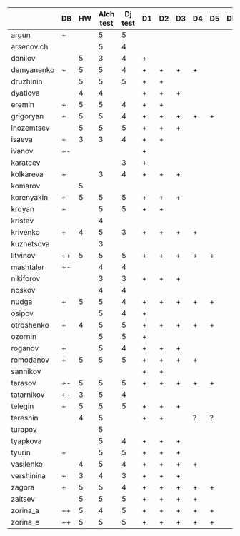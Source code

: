 |            | DB | HW | Alch test | Dj test | D1 | D2 | D3 | D4 | D5 | DF |
|------------|----|----|-----------|---------|----|----|----|----|----|----|
| argun      | +  |    | 5         |  5      |    |    |    |    |    |    |
| arsenovich |    |    | 5         |  4      |    |    |    |    |    |    |
| danilov    |    | 5  | 3         |  4      | +  |    |    |    |    |    |
| demyanenko | +  | 5  | 5         |  4      | +  | +  | +  | +  |    |    |
| druzhinin  |    | 5  | 5         |  5      | +  | +  |    |    |    |    |
| dyatlova   |    | 4  | 4         |         | +  | +  | +  |    |    |    |
| eremin     | +  | 5  | 5         |  4      | +  | +  |    |    |    |    |
| grigoryan  | +  | 5  | 5         |  4      | +  | +  | +  | +  | +  |    |
| inozemtsev |    | 5  | 5         |  5      | +  | +  | +  |    |    |    |
| isaeva     | +  | 3  | 3         |  4      | +  | +  |    |    |    |    |
| ivanov     | +- |    |           |         | +  |    |    |    |    |    |
| karateev   |    |    |           |  3      | +  |    |    |    |    |    |
| kolkareva  | +  |    | 3         |  4      | +  | +  | +  |    |    |    |
| komarov    |    | 5  |           |         |    |    |    |    |    |    |
| korenyakin | +  | 5  | 5         |  5      | +  | +  | +  |    |    |    |
| krdyan     | +  |    | 5         |  5      | +  | +  |    |    |    |    |
| kristev    |    |    | 4         |         |    |    |    |    |    |    |
| krivenko   | +  | 4  | 5         |  3      | +  | +  | +  | +  |    |    |
| kuznetsova |    |    | 3         |         |    |    |    |    |    |    |
| litvinov   | ++ | 5  | 5         |  5      | +  | +  | +  | +  | +  |    |
| mashtaler  | +- |    | 4         |  4      |    |    |    |    |    |    |
| nikiforov  |    |    | 3         |  3      | +  | +  | +  |    |    |    |
| noskov     |    |    | 4         |  4      |    |    |    |    |    |    |
| nudga      | +  | 5  | 5         |  4      | +  | +  | +  | +  | +  |    |
| osipov     |    |    | 5         |  4      | +  |    |    |    |    |    |
| otroshenko | +  | 4  | 5         |  5      | +  | +  | +  | +  | +  |    |
| ozornin    |    |    | 5         |  5      | +  |    |    |    |    |    |
| roganov    | +  |    | 5         |  4      | +  | +  | +  |    |    |    |
| romodanov  | +  | 5  | 5         |  5      | +  | +  | +  | +  |    |    |
| sannikov   |    |    |           |         | +  | +  |    |    |    |    |
| tarasov    | +- | 5  | 5         |  5      | +  | +  | +  | +  | +  |    |
| tatarnikov | +- | 3  | 5         |  4      |    |    |    |    |    |    |
| telegin    | +  | 5  | 5         |  5      | +  | +  | +  |    |    |    |
| tereshin   |    | 4  | 5         |         | +  | +  |    | ?  | ?  |    |
| turapov    |    |    | 5         |         |    |    |    |    |    |    |
| tyapkova   |    |    | 5         |  4      | +  | +  | +  |    |    |    |
|   tyurin   | +  |    | 5         |  5      | +  | +  | +  |    |    |    |
|  vasilenko |    | 4  | 5         |  4      | +  | +  | +  | +  |    |    |
| vershinina | +  | 3  | 4         |  3      | +  | +  | +  |    |    |    |
|   zagora   | +  | 5  | 5         |  4      | +  | +  | +  | +  | +  |    |
|   zaitsev  |    | 5  | 5         |  5      | +  | +  | +  | +  |    |    |
|  zorina_a  | ++ | 5  | 4         |  5      | +  | +  | +  | +  | +  |    |
|  zorina_e  | ++ | 5  | 5         |  5      | +  | +  | +  | +  | +  |    |
